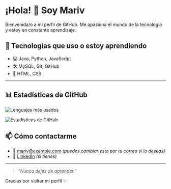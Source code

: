 # ¡Hola! 👋 Soy Mariv

Bienvenida/o a mi perfil de GitHub. Me apasiona el mundo de la tecnología y estoy en constante aprendizaje.

## 🚀 Tecnologías que uso o estoy aprendiendo

- 💻 Java, Python, JavaScript
- 🛠️ MySQL, Git, GitHub
- 🎨 HTML, CSS

---
## 📊 Estadísticas de GitHub

![Lenguajes más usados](https://github-readme-stats.vercel.app/api/top-langs/?username=mariv542&layout=compact&langs_count=6&theme=tokyonight)

![Estadísticas de GitHub](https://github-readme-stats.vercel.app/api?username=mariv542&show_icons=true&theme=tokyonight)


## 📫 Cómo contactarme

- 📧 mariv@example.com *(puedes cambiar esto por tu correo si lo deseas)*
- 💼 [LinkedIn](https://linkedin.com/in/tuusuario) *(si tienes)*

---

> *“Nunca dejes de aprender.”*

Gracias por visitar mi perfil ✨

